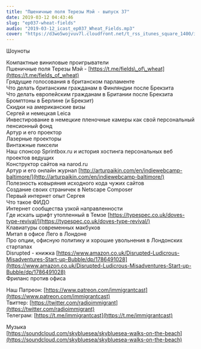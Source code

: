 ```yaml
---
title: "Пшеничные поля Терезы Мэй - выпуск 37"
date: 2019-03-12 04:43:46
slug: "ep037-wheat-fields"
audio: "2019-03-12_icast_ep037_Wheat_Fields.mp3"
cover: "https://d3wo5wojvuv7l.cloudfront.net/t_rss_itunes_square_1400/images.spreaker.com/original/d20daaa729fc8cae11f6717f5c961b50.jpg"
---
```

Шоуноты  
  
Компактные виниловые проигрыватели  
Пшеничные поля Терезы Мэй - [https://t.me/fields\_of\_wheat](https://t.me/fields_of_wheat)  
Грядущие голосования в британском парламенте  
Что делать британским гражданам в Финляндии после Брекзита  
Что делать европейским гражданам в Британии после Брекзита  
Бромптоны в Берлине (и Брекзит)  
Скидки на американские визы  
Сергей и немецкая Leica  
Инвестирование в немецкие пленочные камеры как свой персональный пенсионный фонд  
Артур и его проектор  
Лазерные проекторы  
Винтажные пиксели  
Наш спонсор Sprintbox.ru и история хостинга персональных веб проектов ведущих  
Конструктор сайтов на narod.ru  
Артур и его онлайн журнал [http://arturpaikin.com/en/indiewebcamp-baltimore/](http://arturpaikin.com/en/indiewebcamp-baltimore/)  
Полезность ковыряния исходного кода чужих сайтов  
Создание своих страничек в Netscape Composer  
Первый интернет опыт Сергея  
Что такое ФИДО  
Интернет сообщества узкой направленности  
Где искать шрифт утопленный в Темзе [https://typespec.co.uk/doves-type-revival/](https://typespec.co.uk/doves-type-revival/)  
Клавиатуры современных макбуков  
Митап в офисе Лего в Лондоне  
Про опции, офисную политику и хорошие увольнения в Лондонских стартапах  
Disrupted - книжка [https://www.amazon.co.uk/Disrupted-Ludicrous-Misadventures-Start-up-Bubble/dp/1786491028](https://www.amazon.co.uk/Disrupted-Ludicrous-Misadventures-Start-up-Bubble/dp/1786491028)  
Фриланс против офиса  
  
Наш Патреон: [https://www.patreon.com/immigrantcast](https://www.patreon.com/immigrantcast)  
Твиттер: [https://twitter.com/radioimmigrant](https://twitter.com/radioimmigrant)  
Телеграм: [https://t.me/immigrantcast](https://t.me/immigrantcast)  
  
Музыка  
[https://soundcloud.com/skybluesea/skybluesea-walks-on-the-beach](https://soundcloud.com/skybluesea/skybluesea-walks-on-the-beach)
